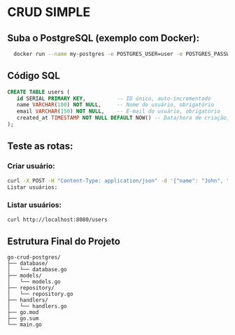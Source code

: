 # CRUD SIMPLE

## Suba o PostgreSQL (exemplo com Docker):
```bash
  docker run --name my-postgres -e POSTGRES_USER=user -e POSTGRES_PASSWORD=password -e POSTGRES_DB=dbname -p 5432:5432 -d postgres
```

## Código SQL
```sql
CREATE TABLE users (
   id SERIAL PRIMARY KEY,          -- ID único, auto-incrementado
   name VARCHAR(100) NOT NULL,     -- Nome do usuário, obrigatório
   email VARCHAR(150) NOT NULL,    -- E-mail do usuário, obrigatório
   created_at TIMESTAMP NOT NULL DEFAULT NOW() -- Data/hora de criação, padrão para horário atual
);
```

## Teste as rotas:
### Criar usuário:
```bash
curl -X POST -H "Content-Type: application/json" -d '{"name": "John", "email": "john@example.com"}' http://localhost:8080/users
Listar usuários:
```
### Listar usuários:
```bash
curl http://localhost:8080/users
```

## Estrutura Final do Projeto
```text
go-crud-postgres/
├── database/
│   └── database.go
├── models/
│   └── models.go
├── repository/
│   └── repository.go
├── handlers/
│   └── handlers.go
├── go.mod
├── go.sum
└── main.go
```

